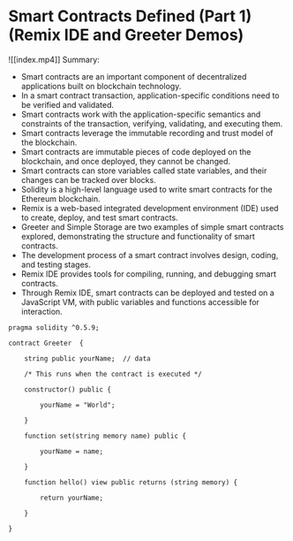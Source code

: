 # Smart Contracts Defined (Part 1) (Remix IDE and Greeter Demos)

![[index.mp4]]
Summary:

- Smart contracts are an important component of decentralized applications built on blockchain technology.
- In a smart contract transaction, application-specific conditions need to be verified and validated.
- Smart contracts work with the application-specific semantics and constraints of the transaction, verifying, validating, and executing them.
- Smart contracts leverage the immutable recording and trust model of the blockchain.
- Smart contracts are immutable pieces of code deployed on the blockchain, and once deployed, they cannot be changed.
- Smart contracts can store variables called state variables, and their changes can be tracked over blocks.
- Solidity is a high-level language used to write smart contracts for the Ethereum blockchain.
- Remix is a web-based integrated development environment (IDE) used to create, deploy, and test smart contracts.
- Greeter and Simple Storage are two examples of simple smart contracts explored, demonstrating the structure and functionality of smart contracts.
- The development process of a smart contract involves design, coding, and testing stages.
- Remix IDE provides tools for compiling, running, and debugging smart contracts.
- Through Remix IDE, smart contracts can be deployed and tested on a JavaScript VM, with public variables and functions accessible for interaction.

```solidity
pragma solidity ^0.5.9;

contract Greeter  {

    string public yourName;  // data

    /* This runs when the contract is executed */

    constructor() public {

        yourName = "World";

    }

    function set(string memory name) public {

        yourName = name;

    }

    function hello() view public returns (string memory) {

        return yourName;

    }

}
```
